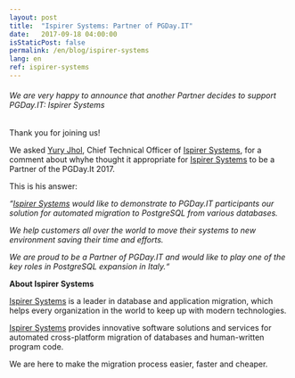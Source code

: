 ```yaml
---
layout: post
title:  "Ispirer Systems: Partner of PGDay.IT"
date:   2017-09-18 04:00:00
isStaticPost: false
permalink: /en/blog/ispirer-systems
lang: en
ref: ispirer-systems
---
```


<h6>We are very happy to announce that another Partner decides to support PGDay.IT: Ispirer Systems</h6>

Thank you for joining us!

We asked [Yury Jhol](https://www.linkedin.com/in/yuryjhol/), Chief Technical Officer of [Ispirer Systems](http://www.ispirer.com), for a comment about whyhe thought it appropriate for [Ispirer Systems](http://www.ispirer.com) to be a Partner of the PGDay.It 2017.

This is his answer:

_“[Ispirer Systems](http://www.ispirer.com) would like to demonstrate to PGDay.IT participants our solution for automated migration to PostgreSQL from various databases._

_We help customers all over the world to move their systems to new environment saving their time and efforts._

_We are proud to be a Partner of PGDay.IT and would like to play one of the key roles in PostgreSQL expansion in Italy.“_

**About Ispirer Systems**

[Ispirer Systems](http://www.ispirer.com) is a leader in database and application migration, which helps every organization in the world to keep up with modern technologies.

[Ispirer Systems](http://www.ispirer.com) provides innovative software solutions and services for automated cross-platform migration of databases and human-written program code.

We are here to make the migration process easier, faster and cheaper.

